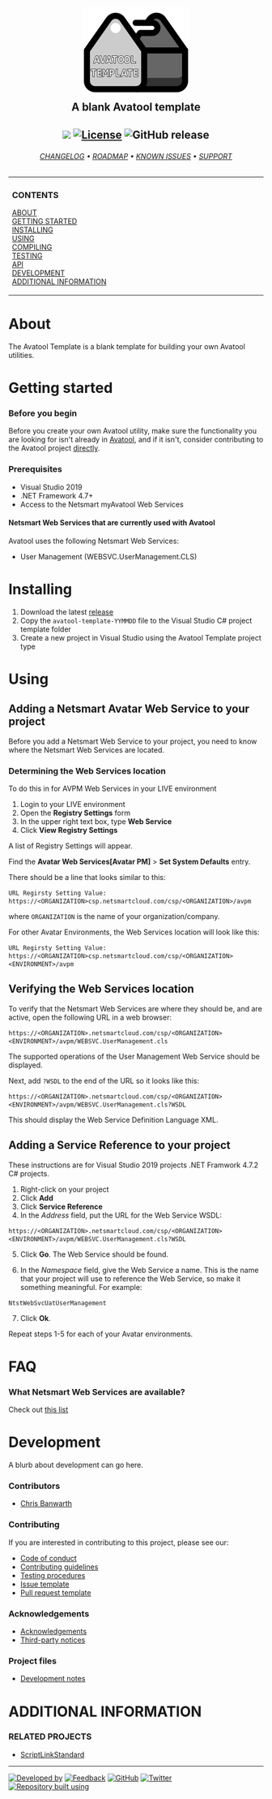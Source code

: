 <!--
  Github Repository Template (https://github.com/APrettyCoolProgram/repository-template)
  Version: Version 20.9.200904.1150
  Authors: development@aprettycoolprogram.com
-->

<h2 align="center">

  <img src="RepositoryData/Asset/Image/Logo/avatool-template-logo-with-text-256x256.png" alt="Avatool Template Logo" width="210"><br>
  A blank Avatool template
  <br>
  
</h2>

<h2 align="center">

  <img src="https://img.shields.io/badge/status-active-brightgreen.svg">&nbsp;[![License](https://img.shields.io/github/license/spectrum-health-systems/avatool-template)](https://www.apache.org/licenses/LICENSE-2.0)&nbsp;![GitHub release](https://img.shields.io/github/release/spectrum-health-systems/avatool-template?label=latest%20release)
  <br>

</h2>

<!-- SOON -->
<!-- REPOSITORY SCREENSHOT -->
<!--
<h1 align="center">

  <img src="RepositoryData/Asset/Image/Screenshot/screenshot.png" alt="Repository Screenshot" width="500">
  <br>

</h1>
-->

<h6 align="center">

  [CHANGELOG](doc/repository/changelog.md)&nbsp;&bull;&nbsp;[ROADMAP](doc/repository/roadmap.md)&nbsp;&bull;&nbsp;[KNOWN ISSUES](doc/repository/known-issues.md)&nbsp;&bull;&nbsp;[SUPPORT](doc/repository/support.md)
  <br>

</h6>

<!-- The HTML indentations have to stay this way to work. -->
<table>
<tr>
<td img src="RepositoryData/Asset/Image/Document/README/spacer.png" alt="blank-spacer" width="1000" height="1">

  ### CONTENTS
  [ABOUT](#about)<br>
  [GETTING STARTED](#getting-started)<br>
  [INSTALLING](#installing)<br>
  [USING](#using)<br>
  [COMPILING](#compiling)<br>
  [TESTING](#testing)<br>
  [API](#api)<br>
  [DEVELOPMENT](#development)<br>
  [ADDITIONAL INFORMATION](#additional-information)<br>

</td>
</tr>
</table>

# About
The Avatool Template is a blank template for building your own Avatool utilities.

# Getting started
### Before you begin
Before you create your own Avatool utility, make sure the functionality you are looking for isn't already in [Avatool](https://github.com/spectrum-health-systems/avatool), and if it isn't, consider contributing to the Avatool project [directly](https://github.com/spectrum-health-systems/avatool/blob/master/doc/repository/contributing.md).
### Prerequisites
* Visual Studio 2019
* .NET Framework 4.7+
* Access to the Netsmart myAvatool Web Services

#### Netsmart Web Services that are currently used with Avatool
Avatool uses the following Netsmart Web Services:

- User Management (WEBSVC.UserManagement.CLS)

# Installing
1. Download the latest [release](https://github.com/spectrum-health-systems/avatool-template/releases)
2. Copy the `avatool-template-YYMMDD` file to the Visual Studio C# project template folder
3. Create a new project in Visual Studio using the Avatool Template project type

<!-- HOW TO USE -->
# Using
## Adding a Netsmart Avatar Web Service to your project
Before you add a Netsmart Web Service to your project, you need to know where the Netsmart Web Services are located.

### Determining the Web Services location
To do this in for AVPM Web Services in your LIVE environment
1. Login to your LIVE environment
2. Open the **Registry Settings** form
3. In the upper right text box, type **Web Service**
4. Click **View Registry Settings**

A list of Registry Settings will appear.

Find the **Avatar Web Services[Avatar PM]** > **Set System Defaults** entry.

There should be a line that looks similar to this:
```
URL Regirsty Setting Value: https://<ORGANIZATION>csp.netsmartcloud.com/csp/<ORGANIZATION>/avpm
```

where `ORGANIZATION` is the name of your organization/company.

For other Avatar Environments, the Web Services location will look like this:
```
URL Regirsty Setting Value: https://<ORGANIZATION>csp.netsmartcloud.com/csp/<ORGANIZATION><ENVIRONMENT>/avpm
```

## Verifying the Web Services location
To verify that the Netsmart Web Services are where they should be, and are active, open the following URL in a web browser:
```
https://<ORGANIZATION>.netsmartcloud.com/csp/<ORGANIZATION><ENVIRONMENT>/avpm/WEBSVC.UserManagement.cls
```

The supported operations of the User Management Web Service should be displayed.

Next, add `?WSDL` to the end of the URL so it looks like this:
```
https://<ORGANIZATION>.netsmartcloud.com/csp/<ORGANIZATION><ENVIRONMENT>/avpm/WEBSVC.UserManagement.cls?WSDL
```

This should display the Web Service Definition Language XML.

## Adding a Service Reference to your project
These instructions are for Visual Studio 2019 projects .NET Framwork 4.7.2 C# projects.

1. Right-click on your project
2. Click **Add**
3. Click **Service Reference**
4. In the *Address* field, put the URL for the Web Service WSDL:
```
https://<ORGANIZATION>.netsmartcloud.com/csp/<ORGANIZATION><ENVIRONMENT>/avpm/WEBSVC.UserManagement.cls?WSDL
```

5. Click **Go**. The Web Service should be found.

6. In the *Namespace* field, give the Web Service a name. This is the name that your project will use to reference the Web Service, so make it something meaningful. For example:
```
NtstWebSvcUatUserManagement
```

7. Click **Ok**.

Repeat steps 1-5 for each of your Avatar environments.

# FAQ
### What Netsmart Web Services are available?
Check out [this list](doc/list-of-netsmart-avatar-web-services.md)

# Development
A blurb about development can go here.
### Contributors
* [Chris Banwarth](https://github.com/APrettyCoolProgram)
### Contributing
If you are interested in contributing to this project, please see our:
* [Code of conduct](doc/repository/code-of-conduct.md)
* [Contributing guidelines](doc/repository/contributing.md)
* [Testing procedures](doc/repository/testing.md)
* [Issue template](doc/repository/issue-template.md)
* [Pull request template](doc/repository/pull-request-template.md)
### Acknowledgements
* [Acknowledgements](doc/repository/acknowledgements.md)
* [Third-party notices](doc/repository/roadmap.md)
### Project files
* [Development notes](doc/repository/development-notes.md)

# ADDITIONAL INFORMATION
### RELATED PROJECTS
* [ScriptLinkStandard](https://github.com/rcskids/ScriptLinkStandard)

***

<!-- DEVELOPMENT FOOTER -->
[![Developed by](https://img.shields.io/badge/developed%20by-a%20pretty%20cool%20program-17806D.svg)](https://aprettycoolprogram.com)&nbsp;[![Feedback](https://img.shields.io/badge/feedback@aprettycoolprogram.com-17806D.svg)](mailto:feedback@aprettycoolprogram.com)&nbsp;[![GitHub](https://img.shields.io/github/followers/aprettycoolprogram.svg?label=GitHub&style=social)](https://github.com/aprettycoolprogram)&nbsp;[![Twitter](https://img.shields.io/twitter/follow/aprettycoolprog.svg?label=Twitter&style=social)](https://twitter.com/aprettycoolprog)&nbsp;<br>
[![Repository built using](https://img.shields.io/badge/repository%20built%20using-a%20pretty%20cool%20repository%20template-17806D.svg)](https://github.com/APrettyCoolProgram/repository-template/tree/master)